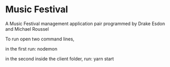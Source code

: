 # Music Festival
A Music Festival management application
pair programmed by Drake Esdon and Michael Roussel

To run open two command lines,

in the first run: nodemon

in the second inside the client folder, run: yarn start
